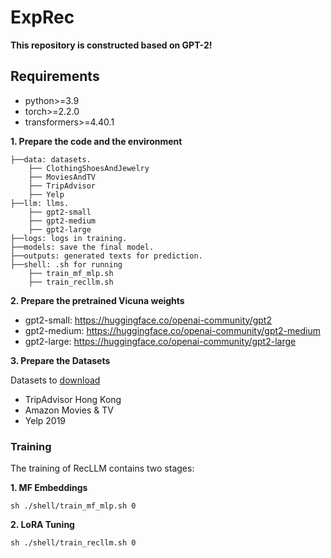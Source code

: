 # ExpRec

**This repository is constructed based on GPT-2!**

## Requirements

- python>=3.9
- torch>=2.2.0
- transformers>=4.40.1

**1. Prepare the code and the environment**

```
├──data: datasets.
    ├── ClothingShoesAndJewelry
    ├── MoviesAndTV
    ├── TripAdvisor
    ├── Yelp
├──llm: llms.
    ├── gpt2-small
    ├── gpt2-medium
    ├── gpt2-large
├──logs: logs in training.
├──models: save the final model.
├──outputs: generated texts for prediction.
├──shell: .sh for running
    ├── train_mf_mlp.sh
    ├── train_recllm.sh

```

**2. Prepare the pretrained Vicuna weights**

- gpt2-small: https://huggingface.co/openai-community/gpt2
- gpt2-medium: https://huggingface.co/openai-community/gpt2-medium
- gpt2-large: https://huggingface.co/openai-community/gpt2-large

**3. Prepare the Datasets**

Datasets to [download](https://drive.google.com/drive/folders/1yB-EFuApAOJ0RzTI0VfZ0pignytguU0_?usp=sharing)
- TripAdvisor Hong Kong
- Amazon Movies & TV
- Yelp 2019

### Training
The training of RecLLM contains two stages:

**1. MF Embeddings**
```
sh ./shell/train_mf_mlp.sh 0
```

**2. LoRA Tuning**
```
sh ./shell/train_recllm.sh 0
```
